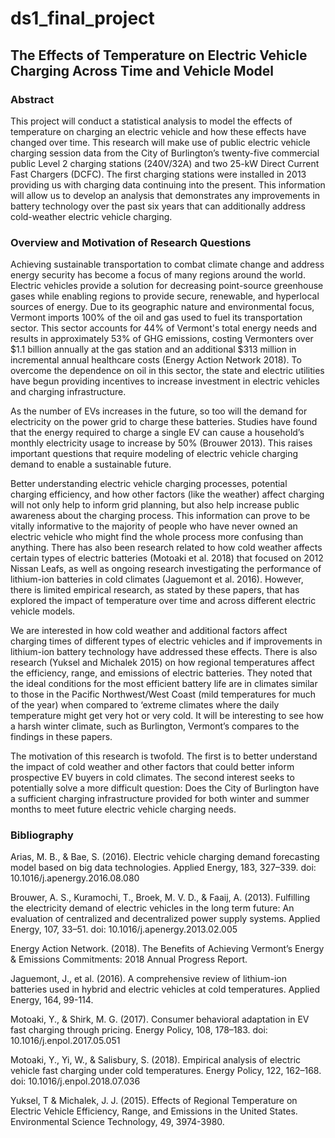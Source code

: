 # ds1_final_project

## The Effects of Temperature on Electric Vehicle Charging Across Time and Vehicle Model


### Abstract
This project will conduct a statistical analysis to model the effects of temperature on charging an electric vehicle and how these effects have changed over time. This research will make use of public electric vehicle charging session data from the City of Burlington’s twenty-five commercial public Level 2 charging stations (240V/32A) and two 25-kW Direct Current Fast Chargers (DCFC). The first charging stations were installed in 2013 providing us with charging data continuing into the present. This information will allow us to develop an analysis that demonstrates any improvements in battery technology over the past six years that can additionally address cold-weather electric vehicle charging.

### Overview and Motivation of Research Questions
Achieving sustainable transportation to combat climate change and address energy security has become a focus of many regions around the world. Electric vehicles provide a solution for decreasing point-source greenhouse gases while enabling regions to provide secure, renewable, and hyperlocal sources of energy. Due to its geographic nature and environmental focus, Vermont imports 100% of the oil and gas used to fuel its transportation sector. This sector accounts for 44% of Vermont's total energy needs and results in approximately 53% of GHG emissions, costing Vermonters over $1.1 billion annually at the gas station and an additional $313 million in incremental annual healthcare costs (Energy Action Network 2018). To overcome the dependence on oil in this sector, the state and electric utilities have begun providing incentives to increase investment in electric vehicles and charging infrastructure.

As the number of EVs increases in the future, so too will the demand for electricity on the power grid to charge these batteries. Studies have found that the energy required to charge a single EV can cause a household’s monthly electricity usage to increase by 50% (Brouwer 2013). This raises important questions that require modeling of electric vehicle charging demand to enable a sustainable future.

Better understanding electric vehicle charging processes, potential charging efficiency, and how other factors (like the weather) affect charging will not only help to inform grid planning, but also help increase public awareness about the charging process. This information can prove to be vitally informative to the majority of people who have never owned an electric vehicle who might find the whole process more confusing than anything. There has also been research related to how cold weather affects certain types of electric batteries (Motoaki et al. 2018) that focused on 2012 Nissan Leafs, as well as ongoing research investigating the performance of lithium-ion batteries in cold climates (Jaguemont et al. 2016). However, there is limited empirical research, as stated by these papers, that has explored the impact of temperature over time and across different electric vehicle models.

We are interested in how cold weather and additional factors affect charging times of different types of electric vehicles and if improvements in lithium-ion battery technology have addressed these effects. There is also research (Yuksel and Michalek 2015) on how regional temperatures affect the efficiency, range, and emissions of electric batteries. They noted that the ideal conditions for the most efficient battery life are in climates similar to those in the Pacific Northwest/West Coast (mild temperatures for much of the year) when compared to ‘extreme climates where the daily temperature might get very hot or very cold. It will be interesting to see how a harsh winter climate, such as Burlington, Vermont’s compares to the findings in these papers. 

The motivation of this research is twofold. The first is to better understand the impact of cold weather and other factors that could better inform prospective EV buyers in cold climates. The second interest seeks to potentially solve a more difficult question: Does the City of Burlington have a sufficient charging infrastructure provided for both winter and summer months to meet future electric vehicle charging needs.


### Bibliography
 
Arias, M. B., & Bae, S. (2016). Electric vehicle charging demand forecasting model based on big 
data technologies. Applied Energy, 183, 327–339. doi: 10.1016/j.apenergy.2016.08.080

Brouwer, A. S., Kuramochi, T., Broek, M. V. D., & Faaij, A. (2013). Fulfilling the electricity 
demand of electric vehicles in the long term future: An evaluation of centralized and 
decentralized power supply systems. Applied Energy, 107, 33–51. doi: 10.1016/j.apenergy.2013.02.005

Energy Action Network. (2018). The Benefits of Achieving Vermont’s Energy & Emissions 
Commitments: 2018 Annual Progress Report.

Jaguemont, J., et al. (2016). A comprehensive review of lithium-ion batteries used in hybrid and 
electric vehicles at cold temperatures.  Applied Energy, 164, 99-114.

Motoaki, Y., & Shirk, M. G. (2017). Consumer behavioral adaptation in EV fast charging through
pricing. Energy Policy, 108, 178–183. doi: 10.1016/j.enpol.2017.05.051 

Motoaki, Y., Yi, W., & Salisbury, S. (2018). Empirical analysis of electric vehicle fast charging 
under cold temperatures. Energy Policy, 122, 162–168. doi: 10.1016/j.enpol.2018.07.036

Yuksel, T & Michalek, J. J. (2015). Effects of Regional Temperature on Electric Vehicle 
Efficiency, Range, and Emissions in the United States. Environmental Science Technology, 49, 3974-3980.
